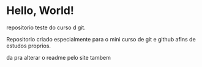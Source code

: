 # Hello, World!
 repositorio teste do curso d git.

 Repositorio criado especialmente para o mini curso de git e github afins de estudos proprios.

 da pra alterar o readme pelo site tambem
